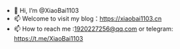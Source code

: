 - 👋 Hi, I’m @XiaoBai1103
- 📫 Welcome to visit my blog：https://xiaobai1103.cn
- 📫 How to reach me :1920227256@qq.com or telegram: https://t.me/XiaoBai1103

<!---
XiaoBai1103/XiaoBai1103 is a ✨ special ✨ repository because its `README.md` (this file) appears on your GitHub profile.
You can click the Preview link to take a look at your changes.
--->
